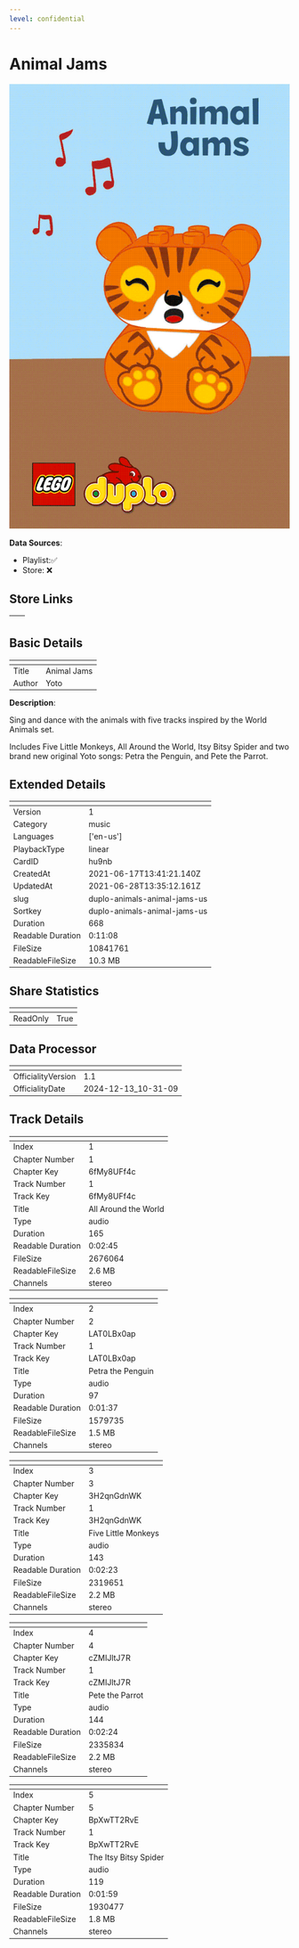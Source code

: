 ```yaml
---
level: confidential
---
```

# Animal Jams

![card_[hu9nb].png](../../img/cards/card_[hu9nb].png)

**Data Sources**: 

- Playlist:✅
- Store: ❌


## Store Links

| <!-- --> | <!-- --> |
| - | - |


## Basic Details

| <!-- --> | <!-- --> |
| - | - |
| Title | Animal Jams |
| Author | Yoto |

**Description**:

Sing and dance with the animals with five tracks inspired by the World Animals set. 

Includes Five Little Monkeys, All Around the World, Itsy Bitsy Spider and two brand new original Yoto songs: Petra the Penguin, and Pete the Parrot. 


## Extended Details

| <!-- --> | <!-- --> |
| - | - |
| Version | 1 |
| Category | music |
| Languages | ['en-us'] |
| PlaybackType | linear |
| CardID | hu9nb |
| CreatedAt | 2021-06-17T13:41:21.140Z |
| UpdatedAt | 2021-06-28T13:35:12.161Z |
| slug | duplo-animals-animal-jams-us |
| Sortkey | duplo-animals-animal-jams-us |
| Duration | 668 |
| Readable Duration | 0:11:08 |
| FileSize | 10841761 |
| ReadableFileSize | 10.3 MB |


## Share Statistics

| <!-- --> | <!-- --> |
| - | - |
| ReadOnly | True |


## Data Processor

| <!-- --> | <!-- --> |
| - | - |
| OfficialityVersion | 1.1
| OfficialityDate | 2024-12-13_10-31-09


## Track Details

| <!-- --> | <!-- --> |
| - | - |
| Index | 1 |
| Chapter Number | 1 |
| Chapter Key | 6fMy8UFf4c |
| Track Number | 1 |
| Track Key | 6fMy8UFf4c |
| Title | All Around the World |
| Type | audio |
| Duration | 165 |
| Readable Duration | 0:02:45 |
| FileSize | 2676064 |
| ReadableFileSize | 2.6 MB |
| Channels | stereo |

| <!-- --> | <!-- --> |
| - | - |
| Index | 2 |
| Chapter Number | 2 |
| Chapter Key | LAT0LBx0ap |
| Track Number | 1 |
| Track Key | LAT0LBx0ap |
| Title | Petra the Penguin |
| Type | audio |
| Duration | 97 |
| Readable Duration | 0:01:37 |
| FileSize | 1579735 |
| ReadableFileSize | 1.5 MB |
| Channels | stereo |

| <!-- --> | <!-- --> |
| - | - |
| Index | 3 |
| Chapter Number | 3 |
| Chapter Key | 3H2qnGdnWK |
| Track Number | 1 |
| Track Key | 3H2qnGdnWK |
| Title | Five Little Monkeys |
| Type | audio |
| Duration | 143 |
| Readable Duration | 0:02:23 |
| FileSize | 2319651 |
| ReadableFileSize | 2.2 MB |
| Channels | stereo |

| <!-- --> | <!-- --> |
| - | - |
| Index | 4 |
| Chapter Number | 4 |
| Chapter Key | cZMIJltJ7R |
| Track Number | 1 |
| Track Key | cZMIJltJ7R |
| Title | Pete the Parrot |
| Type | audio |
| Duration | 144 |
| Readable Duration | 0:02:24 |
| FileSize | 2335834 |
| ReadableFileSize | 2.2 MB |
| Channels | stereo |

| <!-- --> | <!-- --> |
| - | - |
| Index | 5 |
| Chapter Number | 5 |
| Chapter Key | BpXwTT2RvE |
| Track Number | 1 |
| Track Key | BpXwTT2RvE |
| Title | The Itsy Bitsy Spider |
| Type | audio |
| Duration | 119 |
| Readable Duration | 0:01:59 |
| FileSize | 1930477 |
| ReadableFileSize | 1.8 MB |
| Channels | stereo |

